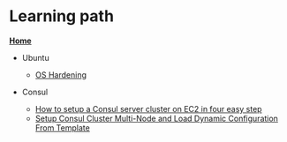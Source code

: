 # Learning path


[**Home**](index.md)  
 
- Ubuntu
    - [OS Hardening](https://raw.githubusercontent.com/veeru538/learning_path/master/ubuntu18.04%20Hardening.md)
           
 
 - Consul
    -  [How to setup a Consul server cluster on EC2 in four easy step](https://raw.githubusercontent.com/veeru538/learning_path/master/How%20to%20setup%20a%20Consul%20server%20cluster%20on%20EC2%20in%20four%20easy%20steps.md)
    -  [Setup Consul Cluster Multi-Node and Load Dynamic Configuration From Template](https://raw.githubusercontent.com/veeru538/learning_path/master/Setup%20Consul%20Cluster%20Multi-Node.md)

